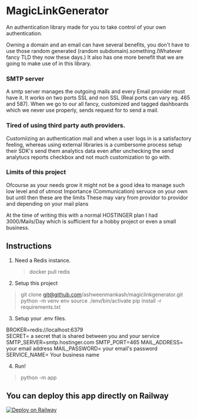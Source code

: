 # MagicLinkGenerator
An authentication library made for you to take control of your own authentication.

Owning a domain and an email can have several benefits, you don't have to use those random generated (random subdomain).something.(Whatever fancy TLD they now these days.)
It also has one more benefit that we are going to make use of in this library.


### SMTP server

A smtp server manages the outgoing mails and every Email provider must have it. It works on two ports SSL and non SSL  (Real ports can vary eg. 465 and 587).
When we go to our all fancy, customized and tagged dashboards which we never use properly, sends request for to send a mail.

### Tired of using third party auth providers.

Customiizing an authentication mail and when a user logs in is a satisfactory feeling, whereas using external libraries is a cumbersome process setup their SDK's send them analytics data even
after unchecking the send analytucs reports checkbox and not much customization to go with.


### Limits of this project
Ofcourse as your needs grow it might not be a good idea to manage such low level and of utmost Importance (Communication) servuce on your own but until then these are the limits
These may vary from providor to providor and depending on your mail plans

At the time of writing this with a normal HOSTINGER plan I had 3000/Mails/Day which is sufficient for a hobby project or even a small business.


## Instructions

1) Need a Redis instance.
   > docker pull redis

2) Setup this project 
> git clone git@github.com/ashweenmankash/magiclinkgenerator.git
> python -m venv env
> source ./env/bin/activate
> pip install -r requirements.txt

3) Setup your .env files.

  BROKER=redis://localhost:6379  
  SECRET= a secret that is shared between you and your service
  SMTP_SERVER=smtp.hostinger.com
  SMTP_PORT=465
  MAIL_ADDRESS= your email address
  MAIL_PASSWORD= your email's password
  SERVICE_NAME= Your business name 

4) Run!
> python -m app

## You can deploy this app directly on Railway
[![Deploy on Railway](https://railway.app/button.svg)](https://railway.app/template/Coitf7?referralCode=7TbvLJ)
